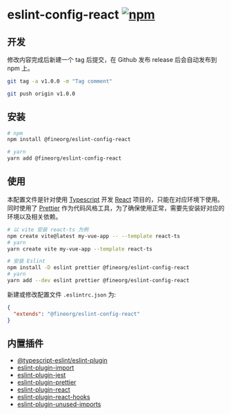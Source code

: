 # eslint-config-react [![npm](https://img.shields.io/npm/v/@fineorg/eslint-config-react.svg)](https://npmjs.org/package/@fineorg/eslint-config-react)

## 开发

修改内容完成后新建一个 tag 后提交，在 Github 发布 release 后会自动发布到 npm 上。

```sh
git tag -a v1.0.0 -m "Tag comment"

git push origin v1.0.0
```

## 安装

```sh
# npm
npm install @fineorg/eslint-config-react

# yarn
yarn add @fineorg/eslint-config-react
```

## 使用

本配置文件是针对使用 [Typescript](https://www.typescriptlang.org/) 开发 [React](https://zh-hans.reactjs.org/) 项目的，只能在对应环境下使用。同时使用了 [Prettier](https://prettier.io/) 作为代码风格工具，为了确保使用正常，需要先安装好对应的环境以及相关依赖。

```sh
# 以 vite 安装 react-ts 为例
npm create vite@latest my-vue-app -- --template react-ts
# yarn
yarn create vite my-vue-app --template react-ts

# 安装 Eslint
npm install -D eslint prettier @fineorg/eslint-config-react
# yarn
yarn add --dev eslint prettier @fineorg/eslint-config-react
```

新建或修改配置文件 `.eslintrc.json` 为:

```json
{
  "extends": "@fineorg/eslint-config-react"
}
```

## 内置插件

- [@typescript-eslint/eslint-plugin](https://github.com/typescript-eslint/typescript-eslint)
- [eslint-plugin-import](https://github.com/benmosher/eslint-plugin-import)
- [eslint-plugin-jest](https://github.com/jest-community/eslint-plugin-jest)
- [eslint-plugin-prettier](https://github.com/prettier/eslint-plugin-prettier)
- [eslint-plugin-react](https://github.com/yannickcr/eslint-plugin-react)
- [eslint-plugin-react-hooks](https://www.npmjs.com/package/eslint-plugin-react-hooks)
- [eslint-plugin-unused-imports](https://github.com/sweepline/eslint-plugin-unused-imports)
